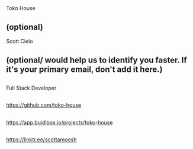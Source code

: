 ## <PROJECT NAME>

Toko House

## <YOUR FULL NAME> (optional)

Scott Cielo

## <Used Email in Buidlbox> (optional/ would help us to identify you faster. If it's your primary email, don't add it here.)

## <YOUR ROLE ON THE TEAM>

Full Stack Developer

## <LINK TO THE PROJECT REPOSITORY>

https://github.com/toko-house

## <LINK TO BUIDLBOX SUBMISSION>

https://app.buidlbox.io/projects/toko-house

## <ANY LINKS TO YOUR SOCIALS THAT YOU WANT PEOPLE TO SEE WHO MIGHT COME ACROSS YOUR SUBMISSION IN THE FUTURE>

https://linktr.ee/scottamoosh
